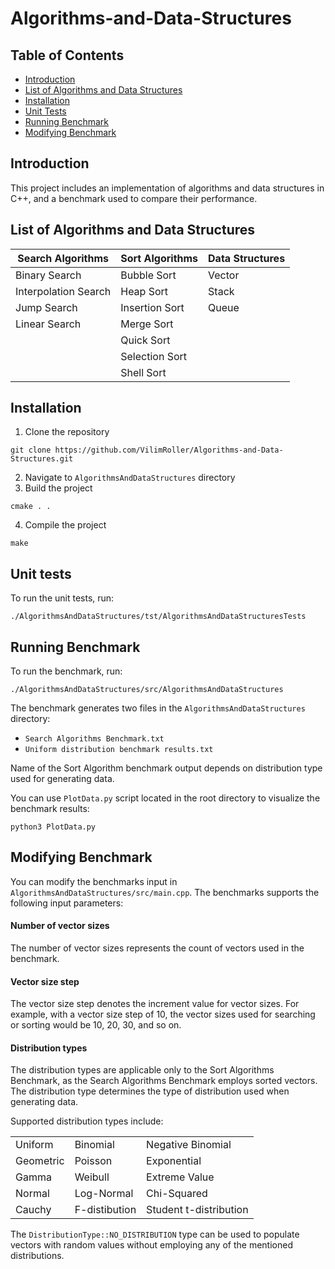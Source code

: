 # Algorithms-and-Data-Structures
## Table of Contents
- [Introduction](#introduction)
- [List of Algorithms and Data Structures](#list-of-algorithms-and-data-structures)
- [Installation](#installation)
- [Unit Tests](#unit-tests)
- [Running Benchmark](#running-benchmark)
- [Modifying Benchmark](#modifying-benchmark)
## Introduction
This project includes an implementation of algorithms and data structures in C++, and a benchmark used to compare their performance.

## List of Algorithms and Data Structures

| Search Algorithms       | Sort Algorithms        | Data Structures  |
| ----------------------- | ---------------------- | ---------------- |
| Binary Search           | Bubble Sort            | Vector           |
| Interpolation Search    | Heap Sort              | Stack            |
| Jump Search             | Insertion Sort         | Queue            |
| Linear Search           | Merge Sort             |                  |
|                         | Quick Sort             |                  |
|                         | Selection Sort         |                  |
|                         | Shell Sort             |                  |

## Installation
1. Clone the repository
```
git clone https://github.com/VilimRoller/Algorithms-and-Data-Structures.git
```
2. Navigate to `AlgorithmsAndDataStructures` directory
3. Build the project
```
cmake . .
```
4. Compile the project
```
make
```
## Unit tests
To run the unit tests, run:
```
./AlgorithmsAndDataStructures/tst/AlgorithmsAndDataStructuresTests
```
## Running Benchmark
To run the benchmark, run:
```
./AlgorithmsAndDataStructures/src/AlgorithmsAndDataStructures
```

The benchmark generates two files in the `AlgorithmsAndDataStructures` directory:
- `Search Algorithms Benchmark.txt`
- `Uniform distribution benchmark results.txt`

Name of the Sort Algorithm benchmark output depends on distribution type used for generating data.

You can use `PlotData.py` script located in the root directory to visualize the benchmark results:
```
python3 PlotData.py
```
## Modifying Benchmark
You can modify the benchmarks input in `AlgorithmsAndDataStructures/src/main.cpp`.
The benchmarks supports the following input parameters:

#### Number of vector sizes
The number of vector sizes represents the count of vectors used in the benchmark.

#### Vector size step
The vector size step denotes the increment value for vector sizes. For example, with a vector size step of 10, the vector sizes used for searching or sorting would be 10, 20, 30, and so on.

#### Distribution types
The distribution types are applicable only to the Sort Algorithms Benchmark, as the Search Algorithms Benchmark employs sorted vectors. The distribution type determines the type of distribution used when generating data. 

Supported distribution types include:

|                         |                        |                         |
| ----------------------- | ---------------------- | ----------------------- |
| Uniform                 | Binomial               | Negative Binomial       |
| Geometric               | Poisson                | Exponential             |
| Gamma                   | Weibull                | Extreme Value           |
| Normal                  | Log-Normal             | Chi-Squared             |
| Cauchy                  | F-distibution          | Student t-distribution  |


The `DistributionType::NO_DISTRIBUTION` type can be used to populate vectors with random values without employing any of the mentioned distributions.

